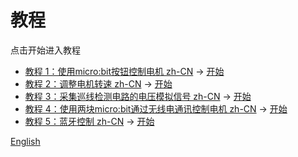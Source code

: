 # 教程

点击开始进入教程

* [教程 1：使用micro:bit按钮控制电机 zh-CN](/Triode-car-tutorials/tutorial) → [开始](https://makecode.microbit.org/#tutorial:github:wind-stormger/triode-car-tutorials/tutorial)
* [教程 2：调整电机转速 zh-CN](/Triode-car-tutorials/tutorial_2) → [开始](https://makecode.microbit.org/#tutorial:github:wind-stormger/triode-car-tutorials/tutorial_2)
* [教程 3：采集巡线检测电路的电压模拟信号 zh-CN](/Triode-car-tutorials/tutorial_3) → [开始](https://makecode.microbit.org/#tutorial:github:wind-stormger/triode-car-tutorials/tutorial_3)
* [教程 4：使用两块micro:bit通过无线电通讯控制电机 zh-CN](/Triode-car-tutorials/tutorial_4) → [开始](https://makecode.microbit.org/#tutorial:github:wind-stormger/triode-car-tutorials/tutorial_4)
* [教程 5：蓝牙控制 zh-CN](/Triode-car-tutorials/tutorial_5) → [开始](https://makecode.microbit.org/#tutorial:github:wind-stormger/triode-car-tutorials/tutorial_5)

[English](/Triode-car-tutorials)

<script src="https://makecode.com/gh-pages-embed.js"></script><script>makeCodeRender("{{ site.makecode.home_url }}", "{{ site.github.owner_name }}/{{ site.github.repository_name }}");</script>
